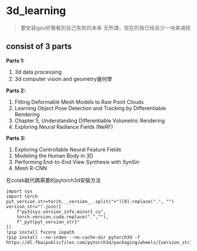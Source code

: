 # 3d_learning
> 要安装gpu好像看到自己失败的未来
> 无所谓，现在的我已经会少一块来减枝
## consist of 3 parts 

**Parts 1:**
1. 3d data processing
2. 3d computer vision and geometry幾何學

**Parts 2:**
1. Fitting Deformable Mesh Models to Raw Point Clouds
2. Learning Object Pose Detection and Tracking by Differentiable Rendering 
3. Chapter 5, Understanding Differentiable Volumetric Rendering
4. Exploring Neural Radiance Fields (NeRF)

**Parts 3:**
1. Exploring Controllable Neural Feature Fields
2. Modeling the Human Body in 3D
3. Performing End-to-End View Synthesis with SynSin
4. Mesh R-CNN
   

在colab敲代碼需要的pytorch3d安裝方法
```
import sys
import torch
pyt_version_str=torch.__version__.split("+")[0].replace(".", "")
version_str="".join([
    f"py3{sys.version_info.minor}_cu",
    torch.version.cuda.replace(".",""),
    f"_pyt{pyt_version_str}"
])
!pip install fvcore iopath
!pip install --no-index --no-cache-dir pytorch3d -f https://dl.fbaipublicfiles.com/pytorch3d/packaging/wheels/{version_str}/download.html
```
